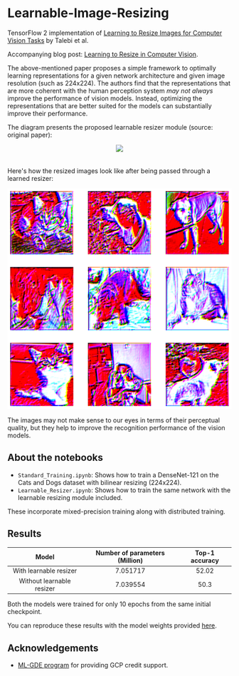 # Learnable-Image-Resizing
TensorFlow 2 implementation of [Learning to Resize Images for Computer Vision Tasks](https://arxiv.org/abs/2103.09950v1) by Talebi et al.

Accompanying blog post: [Learning to Resize in Computer Vision](http://keras.io/examples/vision/learnable_resizer/).

The above-mentioned paper proposes a simple framework to optimally learning representations for a given network architecture and given image resolution (such as 224x224). The authors find that the representations that are more coherent with the human perception system _may not always_ improve the performance of vision models. Instead, optimizing the representations that are better suited for the models can substantially improve their performance. 

The diagram presents the proposed learnable resizer module (source: original paper):

<div align="center">
<img src="https://i.ibb.co/gJYtSs0/image.png" width="750"></img>
</div>
<br>

Here's how the resized images look like after being passed through a learned resizer:

<div align="center">

![](figures/visualization.png)

</div>

The images may not make sense to our eyes in terms of their perceptual quality, but they help to improve the recognition performance of the vision models.

## About the notebooks
* `Standard_Training.ipynb`: Shows how to train a DenseNet-121 on the Cats and Dogs dataset with bilinear resizing (224x224).
* `Learnable_Resizer.ipynb`: Shows how to train the same network with the learnable resizing module included. 

These incorporate mixed-precision training along with distributed training. 

## Results
|           Model           	| Number of  parameters (Million) 	| Top-1 accuracy 	|
|:-------------------------:	|:-------------------------------:	|:--------------:	|
|   With learnable resizer  	|             7.051717            	|      52.02     	|
| Without learnable resizer 	|             7.039554            	|      50.3      	|

Both the models were trained for only 10 epochs from the same initial checkpoint.

You can reproduce these results with the model weights provided [here](https://github.com/sayakpaul/Learnable-Image-Resizing/releases/tag/v1.0.0).

## Acknowledgements
* [ML-GDE program](https://developers.google.com/programs/experts/) for providing GCP credit support. 
